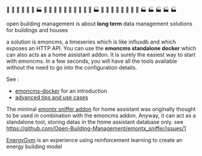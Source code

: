 :hotel: :hospital: :bank: :house_with_garden: :convenience_store: :post_office: :factory: :hotel: :hotel: :hotel: :hospital: :hotel: :bank: :house_with_garden: :convenience_store: :convenience_store: :post_office: :factory: :house_with_garden: :house_with_garden: :hotel: :house_with_garden: :house_with_garden: :house_with_garden: :house_with_garden: :house_with_garden: :factory: :factory: :factory: :factory: :factory: 

<!--
see : https://gist.github.com/rxaviers/7360908
**Here are some ideas to get you started:**
🌈 Contribution guidelines - how can the community get involved?
👩‍💻 Useful resources - where can the community find your docs? Is there anything else the community should know?
🍿 Fun facts - what does your team eat for breakfast?
🧙 Remember, you can do mighty things with the power of [Markdown](https://docs.github.com/github/writing-on-github/getting-started-with-writing-and-formatting-on-github/basic-writing-and-formatting-syntax)
-->

open building management is about **long term** data management solutions for buildings and houses

a solution is emoncms, a timeseries which is like influxdb and which exposes an HTTP API. You can use the **emoncms standalone docker** which can also acts as a home assistant addon. It is surely the easiest way to start with emoncms. In a few seconds, you will have all the tools available without the need to go into the configuration details.

See :
- [emoncms-docker](https://emoncms-docker.github.io) for an introduction
- [advanced tips and use cases](https://github.com/Open-Building-Management/emoncms/discussions)

The minimal [emontx sniffer addon](https://github.com/Open-Building-Management/emontx_sniffer) for home assistant was originally thought to be used in combination with the emoncms addon. Anyway, it can act as a standalone tool, storing datas in the home assistant database only. see https://github.com/Open-Building-Management/emontx_sniffer/issues/1

[EnergyGym](https://github.com/Open-Building-Management/EnergyGym) is an experience using reinforcement learning to create an energy building model
